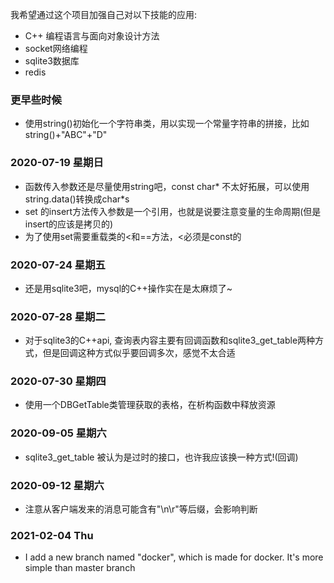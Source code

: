 我希望通过这个项目加强自己对以下技能的应用:
+ C++ 编程语言与面向对象设计方法
+ socket网络编程
+ sqlite3数据库
+ redis

### 更早些时候
+ 使用string()初始化一个字符串类，用以实现一个常量字符串的拼接，比如 string()+"ABC"+"D"

### 2020-07-19 星期日
+ 函数传入参数还是尽量使用string吧，const char* 不太好拓展，可以使用string.data()转换成char*s
+ set<class A> 的insert方法传入参数是一个引用，也就是说要注意变量的生命周期(但是insert的应该是拷贝的)
+ 为了使用set需要重载类的<和==方法，<必须是const的

### 2020-07-24 星期五
+ 还是用sqlite3吧，mysql的C++操作实在是太麻烦了~

### 2020-07-28 星期二
+ 对于sqlite3的C++api, 查询表内容主要有回调函数和sqlite3_get_table两种方式，但是回调这种方式似乎要回调多次，感觉不太合适

### 2020-07-30 星期四
+ 使用一个DBGetTable类管理获取的表格，在析构函数中释放资源

### 2020-09-05 星期六
+ sqlite3_get_table 被认为是过时的接口，也许我应该换一种方式!(回调)

### 2020-09-12 星期六
+ 注意从客户端发来的消息可能含有"\n\r"等后缀，会影响判断


### 2021-02-04 Thu
+ I add a new branch named "docker", which is made for docker. It's more simple than master branch
